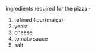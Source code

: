 
ingredients required for the pizza -
1. refined flour(maida)
2. yeast 
3. cheese
4. tomato sauce
5. salt 
